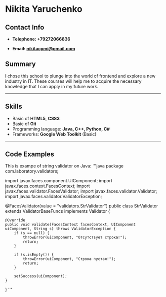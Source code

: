 # Nikita Yaruchenko

## Contact Info  

+ **Telephone: +79272066836**

+ **Email: nikitacpmi@gmail.com**

## Summary

I chose this school to plunge into the world of frontend and explore a new industry in IT. These courses will help me to acquire the
necessary knowledge that I can apply in my future work.

----------------

## Skills

+ Basic of **HTML5**, **CSS3**
+ Basic of **Git**
+ Programming language: **Java, C++, Python, C#**
+ Frameworks: **Google Web Toolkit** (Basic)

----------------

## Code Examples

This is exampe of string validator on Java:
'''java
package com.laboratory.validators;

import javax.faces.component.UIComponent;
import javax.faces.context.FacesContext;
import javax.faces.validator.FacesValidator;
import javax.faces.validator.Validator;
import javax.faces.validator.ValidatorException;

@FacesValidator(value = "validators.StrValidator")
public class StrValidator extends ValidatorBaseFuncs implements Validator<String> {

    @Override
    public void validate(FacesContext facesContext, UIComponent uiComponent, String s) throws ValidatorException {
        if (s == null) {
            throwError(uiComponent, "Отсутствует строка!");
            return;
        }

        if (s.isEmpty()) {
            throwError(uiComponent, "Строка пустая!");
            return;
        }

        setSuccess(uiComponent);
    }
}
'''